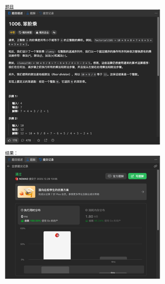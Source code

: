 [题目](https://leetcode.cn/problems/clumsy-factorial/description/)
![pic](img.png)

结果：
![pic](result.png)

